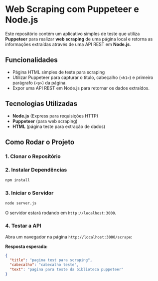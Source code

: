 # Web Scraping com Puppeteer e Node.js

Este repositório contém um aplicativo simples de teste que utiliza **Puppeteer** para realizar **web scraping** de uma página local e retorna as informações extraídas através de uma API REST em **Node.js**.

## Funcionalidades
- Página HTML simples de teste para scraping
- Utilizar Puppeteer para capturar o título, cabeçalho (`<h1>`) e primeiro parágrafo (`<p>`) da página.
- Expor uma API REST em Node.js para retornar os dados extraídos.

## Tecnologias Utilizadas
- **Node.js** (Express para requisições HTTP)
- **Puppeteer** (para web scraping)
- **HTML** (página teste para extração de dados)

## Como Rodar o Projeto

### 1. Clonar o Repositório

### 2. Instalar Dependências
```bash
npm install
```

### 3. Iniciar o Servidor
```bash
node server.js
```
O servidor estará rodando em `http://localhost:3000`.

### 4️. Testar a API
Abra um navegador na página `http://localhost:3000/scrape`:

**Resposta esperada:**
```json
{
  "title": "pagina test para scraping",
  "cabecalho": "cabecalho teste",
  "text": "pagina para teste da biblioteca puppeteer"
}
```
